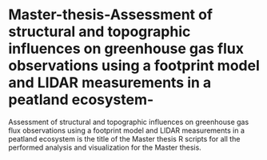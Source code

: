 # Master-thesis-Assessment of structural and topographic influences on greenhouse gas flux observations using a footprint model and LIDAR measurements in a peatland ecosystem-
Assessment of structural and topographic influences on greenhouse gas flux observations using a footprint model and LIDAR measurements in a peatland ecosystem is the title of the Master thesis
R scripts for all the performed analysis and visualization for the Master thesis.
